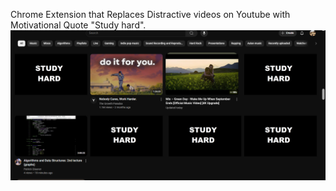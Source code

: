 Chrome Extension that Replaces Distractive videos on Youtube with Motivational Quote "Study hard".
![alt text](image.png)
